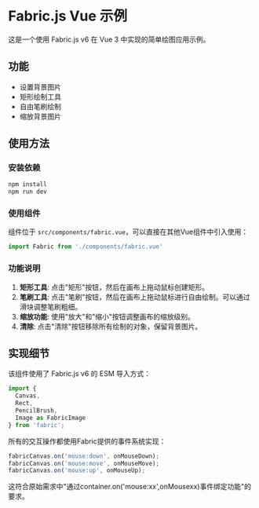 # Fabric.js Vue 示例

这是一个使用 Fabric.js v6 在 Vue 3 中实现的简单绘图应用示例。

## 功能

- 设置背景图片
- 矩形绘制工具
- 自由笔刷绘制
- 缩放背景图片

## 使用方法

### 安装依赖

```bash
npm install
npm run dev
```

### 使用组件

组件位于 `src/components/fabric.vue`，可以直接在其他Vue组件中引入使用：

```javascript
import Fabric from './components/fabric.vue'
```

### 功能说明

1. **矩形工具**: 点击"矩形"按钮，然后在画布上拖动鼠标创建矩形。
2. **笔刷工具**: 点击"笔刷"按钮，然后在画布上拖动鼠标进行自由绘制。可以通过滑块调整笔刷粗细。
3. **缩放功能**: 使用"放大"和"缩小"按钮调整画布的缩放级别。
4. **清除**: 点击"清除"按钮移除所有绘制的对象，保留背景图片。

## 实现细节

该组件使用了 Fabric.js v6 的 ESM 导入方式：

```javascript
import {
  Canvas,
  Rect,
  PencilBrush,
  Image as FabricImage
} from 'fabric';
```

所有的交互操作都使用Fabric提供的事件系统实现：

```javascript
fabricCanvas.on('mouse:down', onMouseDown);
fabricCanvas.on('mouse:move', onMouseMove);
fabricCanvas.on('mouse:up', onMouseUp);
```

这符合原始需求中"通过container.on('mouse:xx',onMousexx)事件绑定功能"的要求。
